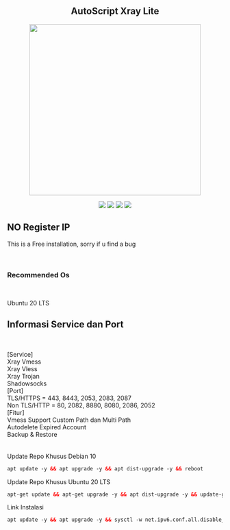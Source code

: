 <!DOCTYPE html>
  
<h2 align="center"> AutoScript Xray Lite</h2>
<p align="center"><img src="https://d33wubrfki0l68.cloudfront.net/5911c43be3b1da526ed609e9c55783d9d0f6b066/9858b/assets/img/debian-ubuntu-hover.png"width="400"></p>
<p align="center"><img src="https://img.shields.io/static/v1?style=for-the-badge&logo=debian&label=Debian%209&message=Stretch&color=purple"> <img src="https://img.shields.io/static/v1?style=for-the-badge&logo=debian&label=Debian%2010&message=Buster&color=purple">  <img src="https://img.shields.io/static/v1?style=for-the-badge&logo=ubuntu&label=Ubuntu%2018&message=Lts&color=red"> <img src="https://img.shields.io/static/v1?style=for-the-badge&logo=ubuntu&label=Ubuntu%2020&message=Lts&color=red">
</p>
  
  ##  NO Register IP
This is a Free installation, sorry if u find a bug

<br>

  ### Recommended Os

<br>

Ubuntu 20 LTS
<br>
</b>

  ##  Informasi Service dan Port

<br>

[Service]<br>
Xray Vmess<br>
Xray Vless<br>
Xray Trojan<br>
Shadowsocks<br>
[Port]<br>
TLS/HTTPS = 443, 8443, 2053, 2083, 2087<br>
Non TLS/HTTP = 80, 2082, 8880, 8080, 2086, 2052<br>
[Fitur]<br>
Vmess Support Custom Path dan Multi Path<br>
Autodelete Expired Account<br>
Backup & Restore<br>
<br>
<br>
Update Repo Khusus Debian 10 <br>
  
  ```html
apt update -y && apt upgrade -y && apt dist-upgrade -y && reboot
  ```
  
Update Repo Khusus Ubuntu 20 LTS<br>
  
  ```html
apt-get update && apt-get upgrade -y && apt dist-upgrade -y && update-grub && reboot
 ```

Link Instalasi<br>

  ```html
apt update -y && apt upgrade -y && sysctl -w net.ipv6.conf.all.disable_ipv6=1 && sysctl -w net.ipv6.conf.default.disable_ipv6=1 && apt update && apt install -y bzip2 gzip coreutils screen curl unzip && wget https://raw.githubusercontent.com/sreyaeve/xraylite/main/setup.sh && chmod +x setup.sh && sed -i -e 's/\r$//' setup.sh && screen -S setup ./setup.sh
 ```

